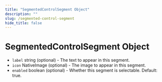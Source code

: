 ```yaml
---
title: "SegmentedControlSegment Object"
description: ""
slug: /segmented-control-segment
hide_title: false
---
```


# SegmentedControlSegment Object

* `label` string (optional) - The text to appear in this segment.
* `icon` NativeImage (optional) - The image to appear in this segment.
* `enabled` boolean (optional) - Whether this segment is selectable. Default: true.
